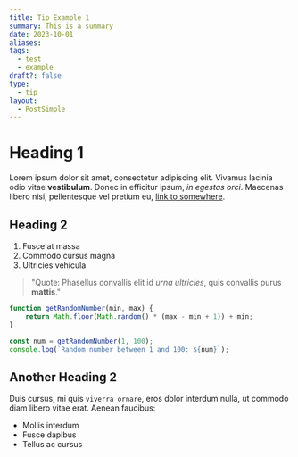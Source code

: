 ```yaml
---
title: Tip Example 1
summary: This is a summary
date: 2023-10-01
aliases: 
tags:
  - test
  - example
draft?: false
type:
  - tip
layout:
  - PostSimple
---
```



# Heading 1

Lorem ipsum dolor sit amet, consectetur adipiscing elit. Vivamus lacinia odio vitae **vestibulum**. Donec in efficitur ipsum, _in egestas orci_. Maecenas libero nisi, pellentesque vel pretium eu, [link to somewhere](https://chat.openai.com/c/b381a204-bd2f-45b4-a464-ca9434d9cbf1#).

## Heading 2

1. Fusce at massa
2. Commodo cursus magna
3. Ultricies vehicula

> "Quote: Phasellus convallis elit id _urna ultricies_, quis convallis purus **mattis**."

```javascript
function getRandomNumber(min, max) {
    return Math.floor(Math.random() * (max - min + 1)) + min;
}

const num = getRandomNumber(1, 100);
console.log(`Random number between 1 and 100: ${num}`);
```

## Another Heading 2

Duis cursus, mi quis `viverra ornare`, eros dolor interdum nulla, ut commodo diam libero vitae erat. Aenean faucibus:

- Mollis interdum
- Fusce dapibus
- Tellus ac cursus


